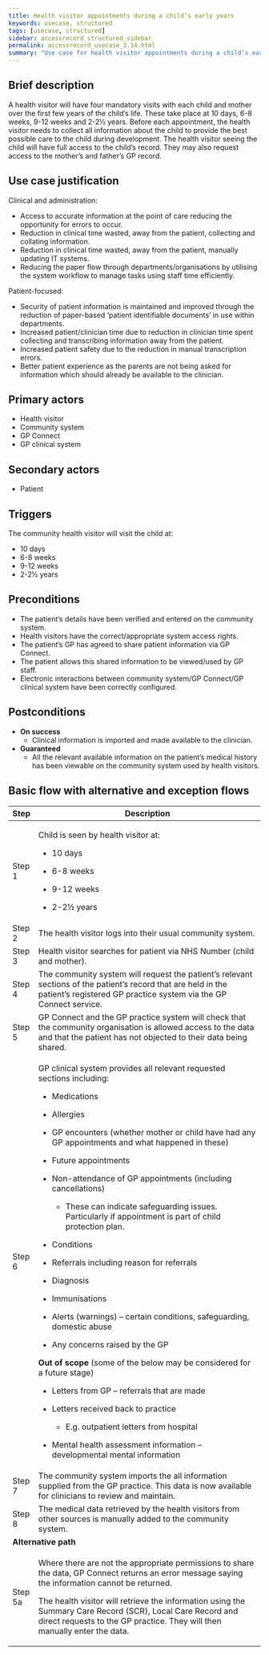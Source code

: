 ```yaml
---
title: Health visitor appointments during a child’s early years
keywords: usecase, structured
tags: [usecase, structured] 
sidebar: accessrecord_structured_sidebar
permalink: accessrecord_usecase_3.14.html
summary: "Use case for health visitor appointments during a child’s early years"
---
```


## Brief description
A health visitor will have four mandatory visits with each child and mother over the first few years of the child’s life. These take place at 10 days, 6-8 weeks, 9-12 weeks and 2-2½ years. Before each appointment, the health visitor needs to collect all information about the child to provide the best possible care to the child during development. The health visitor seeing the child will have full access to the child’s record. They may also request access to the mother’s and father’s GP record.

## Use case justification
Clinical and administration:
-   Access to accurate information at the point of care reducing the opportunity for errors to occur.
-   Reduction in clinical time wasted, away from the patient, collecting and collating information.
-   Reduction in clinical time wasted, away from the patient, manually updating IT systems.
-   Reducing the paper flow through departments/organisations by utilising the system workflow to manage tasks using staff time efficiently.

Patient-focused:
-   Security of patient information is maintained and improved through the reduction of paper-based ‘patient identifiable documents’ in use within departments.
-   Increased patient/clinician time due to reduction in clinician time spent collecting and transcribing information away from the patient.
-   Increased patient safety due to the reduction in manual transcription errors.
-   Better patient experience as the parents are not being asked for information which should already be available to the clinician.

## Primary actors
-   Health visitor
-   Community system
-   GP Connect
-   GP clinical system

## Secondary actors
-   Patient

## Triggers
The community health visitor will visit the child at:
-   10 days
-   6-8 weeks
-   9-12 weeks
-   2-2½ years

## Preconditions
-   The patient’s details have been verified and entered on the community system.
-   Health visitors have the correct/appropriate system access rights.
-   The patient’s GP has agreed to share patient information via GP Connect.
-   The patient allows this shared information to be viewed/used by GP staff.
-   Electronic interactions between community system/GP Connect/GP clinical system have been correctly configured.

## Postconditions
-   **On success**
    - Clinical information is imported and made available to the clinician.
-   **Guaranteed**
    - All the relevant available information on the patient’s medical history has been viewable on the community system used by health visitors.

## Basic flow with alternative and exception flows

<table>
<thead>
<tr class="header">
<th style="width:10%">Step</th>
<th>Description</th>
</tr>
</thead>
<tbody>
<tr class="odd">
<td>Step 1</td>
<td><p>Child is seen by health visitor at:</p>
    <ul><li><p>10 days</p></li>
<li><p>6-8 weeks</p></li>
<li><p>9-12 weeks</p></li>
        <li><p>2-2½ years</p></li></ul></td>
</tr>
<tr class="even">
<td>Step 2</td>
<td>The health visitor logs into their usual community system.</td>
</tr>
<tr class="odd">
<td>Step 3</td>
<td>Health visitor searches for patient via NHS Number (child and mother).</td>
</tr>
<tr class="even">
<td>Step 4</td>
<td>The community system will request the patient’s relevant sections of the patient’s record that are held in the patient’s registered GP practice system via the GP Connect service.</td>
</tr>
<tr class="odd">
<td>Step 5</td>
<td>GP Connect and the GP practice system will check that the community organisation is allowed access to the data and that the patient has not objected to their data being shared.</td>
</tr>
<tr class="even">
<td>Step 6</td>
<td><p>GP clinical system provides all relevant requested sections including:</p>
<ul>
<li><p>Medications</p></li>
<li><p>Allergies</p></li>
<li><p>GP encounters (whether mother or child have had any GP appointments and what happened in these)</p></li>
<li><p>Future appointments</p></li>
<li><p>Non-attendance of GP appointments (including cancellations)</p>
<ul>
<li><p>These can indicate safeguarding issues. Particularly if appointment is part of child protection plan.</p></li>
</ul></li>
<li><p>Conditions</p></li>
<li><p>Referrals including reason for referrals</p></li>
<li><p>Diagnosis</p></li>
<li><p>Immunisations</p></li>
<li><p>Alerts (warnings) – certain conditions, safeguarding, domestic abuse</p></li>
<li><p>Any concerns raised by the GP</p></li>
</ul>
<p><strong>Out of scope</strong> (some of the below may be considered for a future stage)</p>
<ul>
<li><p>Letters from GP – referrals that are made</p></li>
<li><p>Letters received back to practice</p>
<ul>
<li><p>E.g. outpatient letters from hospital</p></li>
</ul></li>
<li><p>Mental health assessment information – developmental mental information</p></li>
</ul></td>
</tr>
<tr class="odd">
<td>Step 7</td>
<td>The community system imports the all information supplied from the GP practice. This data is now available for clinicians to review and maintain.</td>
</tr>
<tr class="even">
<td>Step 8</td>
<td>The medical data retrieved by the health visitors from other sources is manually added to the community system.</td>
</tr>
<tr class="odd">
<td colspan="2"><strong>Alternative path</strong></td>
</tr>
<tr class="even">
<td>Step 5a</td>
<td><p>Where there are not the appropriate permissions to share the data, GP Connect returns an error message saying the information cannot be returned.</p>
<p>The health visitor will retrieve the information using the Summary Care Record (SCR), Local Care Record and direct requests to the GP practice. They will then manually enter the data.</p></td>
</tr>
</tbody>
</table>
